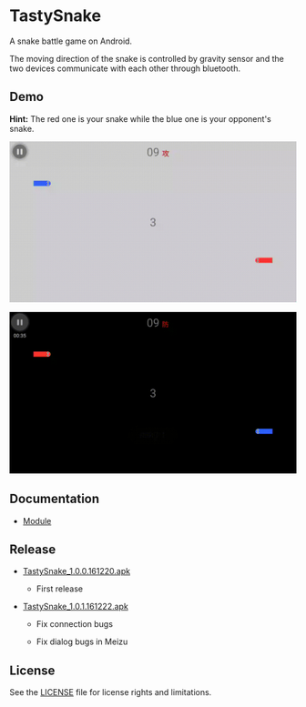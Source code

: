 # TastySnake

A snake battle game on Android. 

The moving direction of the snake is controlled by gravity sensor and the two devices communicate with each other through bluetooth.

## Demo

**Hint:** The red one is your snake while the blue one is your opponent's snake.

![](./doc/img/demo_light.gif)

![](./doc/img/demo_dark.gif)

## Documentation

* [Module](./doc/module.md)

## Release

* [TastySnake_1.0.0.161220.apk](./apk/TastySnake_1.0.0.161220.apk)

    * First release

* [TastySnake_1.0.1.161222.apk](./apk/TastySnake_1.0.1.161222.apk)

    * Fix connection bugs

    * Fix dialog bugs in Meizu

## License

See the [LICENSE](./LICENSE) file for license rights and limitations.
